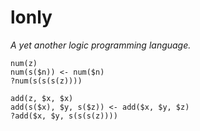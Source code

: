 # lonly

*A yet another logic programming language.*

```
num(z)
num(s($n)) <- num($n)
?num(s(s(s(z))))
```

```
add(z, $x, $x)
add(s($x), $y, s($z)) <- add($x, $y, $z)
?add($x, $y, s(s(s(z))))
```
